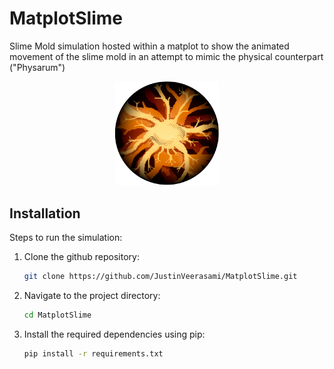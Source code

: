 # MatplotSlime
Slime Mold simulation hosted within a matplot to show the animated movement of the slime mold in an attempt to mimic the physical counterpart ("Physarum")

<p align="center">
<img src="https://github.com/JustinVeerasami/MatplotSlime/blob/Prototypes/MatplotSlime_PixelArt.png" width=33% height=33%>
</p>

## Installation
Steps to run the simulation:

1. Clone the github repository:
    ```bash
    git clone https://github.com/JustinVeerasami/MatplotSlime.git
    ```

2. Navigate to the project directory:
    ```bash
    cd MatplotSlime
    ```

3. Install the required dependencies using pip:
    ```bash
    pip install -r requirements.txt
    ```
